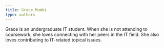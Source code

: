 ```yaml
---
title: Grace Mumbi
type: authors
---
```

Grace is an undergraduate IT student. When she is not attending to coursework, she loves connecting with her peers in the IT field. She also loves contributing to IT-related topical issues. 
